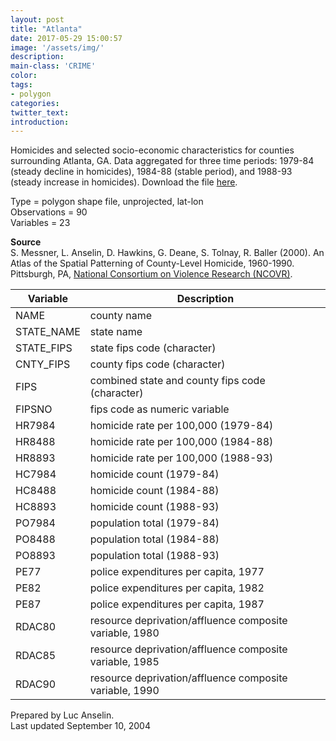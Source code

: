 ```yaml
---
layout: post
title: "Atlanta"
date: 2017-05-29 15:00:57
image: '/assets/img/'
description:
main-class: 'CRIME'
color:
tags:
- polygon
categories:
twitter_text:
introduction:
---
```

<script>
var map = L.map('map').setView([33.749, -84.38], 10);

	L.tileLayer('https://api.tiles.mapbox.com/v4/{id}/{z}/{x}/{y}.png?access_token=pk.eyJ1IjoibWFwYm94IiwiYSI6ImNpejY4NXVycTA2emYycXBndHRqcmZ3N3gifQ.rJcFIG214AriISLbB6B5aw', {
		maxZoom: 18,
		attribution: 'Map data &copy; <a href="http://openstreetmap.org">OpenStreetMap</a> contributors, ' +
			'<a href="http://creativecommons.org/licenses/by-sa/2.0/">CC-BY-SA</a>, ' +
			'Imagery © <a href="http://mapbox.com">Mapbox</a>',
		id: 'mapbox.light'
	}).addTo(map);
</script>

Homicides and selected socio-economic characteristics for counties surrounding Atlanta, GA. Data aggregated for three time periods: 1979-84 (steady decline in homicides), 1984-88 (stable period), and 1988-93 (steady increase in homicides). Download the file [here](https://s3.amazonaws.com/geoda/data/atlanta_hom.zip).    

Type = polygon shape file, unprojected, lat-lon  
Observations = 90  
Variables = 23  

**Source**  
S. Messner, L. Anselin, D. Hawkins, G. Deane, S. Tolnay, R. Baller (2000). An Atlas of the Spatial Patterning of County-Level Homicide, 1960-1990. Pittsburgh, PA, [National Consortium on Violence Research (NCOVR)](https://www.nttac.org/index.cfm?event=projectDetails&id=339).

Variable | Description
---|---
NAME | county name
STATE_NAME | state name
STATE_FIPS | state fips code (character)
CNTY_FIPS | county fips code (character)
FIPS | combined state and county fips code (character)
FIPSNO | fips code as numeric variable
HR7984 | homicide rate per 100,000 (1979-84)
HR8488 | homicide rate per 100,000 (1984-88)
HR8893 | homicide rate per 100,000 (1988-93)
HC7984 | homicide count (1979-84)
HC8488 | homicide count (1984-88)
HC8893 | homicide count (1988-93)
PO7984 | population total (1979-84)
PO8488 | population total (1984-88)
PO8893 | population total (1988-93)
PE77 | police expenditures per capita, 1977
PE82 | police expenditures per capita, 1982
PE87 | police expenditures per capita, 1987
RDAC80 | resource deprivation/affluence composite variable, 1980
RDAC85 | resource deprivation/affluence composite variable, 1985
RDAC90 | resource deprivation/affluence composite variable, 1990  

Prepared by Luc Anselin.  
Last updated September 10, 2004
